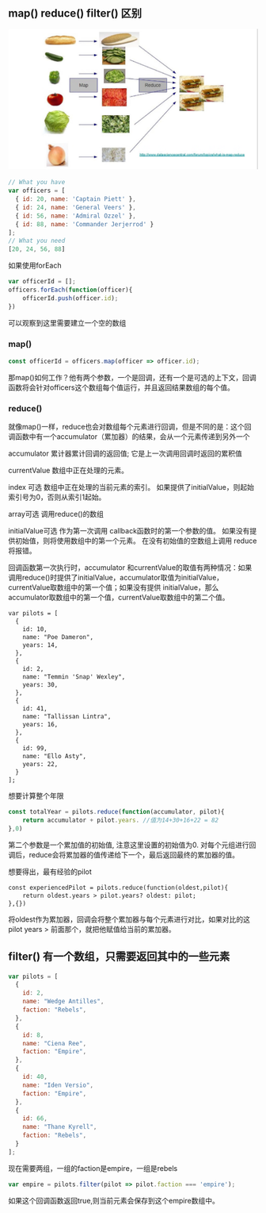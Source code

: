 ## map() reduce() filter() 区别
![map-reduce-sandwich](Img/map-reduce-sandwich.png)
```js
// What you have
var officers = [
  { id: 20, name: 'Captain Piett' },
  { id: 24, name: 'General Veers' },
  { id: 56, name: 'Admiral Ozzel' },
  { id: 88, name: 'Commander Jerjerrod' }
];
// What you need
[20, 24, 56, 88]
```

如果使用forEach

```js
var officerId = [];
officers.forEach(function(officer){
    officerId.push(officer.id);
})

```
可以观察到这里需要建立一个空的数组
### map() 

```js
const officerId = officers.map(officer => officer.id);
```
那map()如何工作？他有两个参数，一个是回调，还有一个是可选的上下文，回调函数将会针对officers这个数组每个值运行，并且返回结果数组的每个值。



### reduce()
就像map()一样，reduce也会对数组每个元素进行回调，但是不同的是：这个回调函数中有一个accumulator（累加器）的结果，会从一个元素传递到另外一个

accumulator
累计器累计回调的返回值; 它是上一次调用回调时返回的累积值

currentValue
数组中正在处理的元素。

index 可选
数组中正在处理的当前元素的索引。 如果提供了initialValue，则起始索引号为0，否则从索引1起始。

array可选
调用reduce()的数组

initialValue可选
作为第一次调用 callback函数时的第一个参数的值。 如果没有提供初始值，则将使用数组中的第一个元素。 在没有初始值的空数组上调用 reduce 将报错。


回调函数第一次执行时，accumulator 和currentValue的取值有两种情况：如果调用reduce()时提供了initialValue，accumulator取值为initialValue，currentValue取数组中的第一个值；如果没有提供 initialValue，那么accumulator取数组中的第一个值，currentValue取数组中的第二个值。
```JS
var pilots = [
  {
    id: 10,
    name: "Poe Dameron",
    years: 14,
  },
  {
    id: 2,
    name: "Temmin 'Snap' Wexley",
    years: 30,
  },
  {
    id: 41,
    name: "Tallissan Lintra",
    years: 16,
  },
  {
    id: 99,
    name: "Ello Asty",
    years: 22,
  }
];
```
想要计算整个年限
```js
const totalYear = pilots.reduce(function(accumulator, pilot){
    return accumulator + pilot.years. //值为14+30+16+22 = 82
},0)
```

第二个参数是一个累加值的初始值, 注意这里设置的初始值为0.
对每个元组进行回调后，reduce会将累加器的值传递给下一个，最后返回最终的累加器的值。

想要得出，最有经验的pilot

```JS
const experiencedPilot = pilots.reduce(function(oldest,pilot){
    return oldest.years > pilot.years? oldest: pilot;
},{})
```

将oldest作为累加器，回调会将整个累加器与每个元素进行对比，如果对比的这pilot years > 前面那个，就把他赋值给当前的累加器。


## filter() 有一个数组，只需要返回其中的一些元素

```js
var pilots = [
  {
    id: 2,
    name: "Wedge Antilles",
    faction: "Rebels",
  },
  {
    id: 8,
    name: "Ciena Ree",
    faction: "Empire",
  },
  {
    id: 40,
    name: "Iden Versio",
    faction: "Empire",
  },
  {
    id: 66,
    name: "Thane Kyrell",
    faction: "Rebels",
  }
];
```
现在需要两组，一组的faction是empire，一组是rebels

```js
var empire = pilots.filter(pilot => pilot.faction === 'empire');
```

如果这个回调函数返回true,则当前元素会保存到这个empire数组中。










